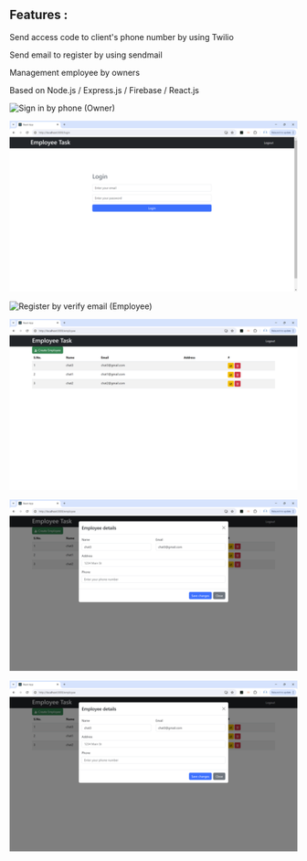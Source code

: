 ## Features :

Send access code to client's phone number by using Twilio

Send email to register by using sendmail

Management employee by owners

Based on Node.js / Express.js / Firebase / React.js 

![Sign in by phone (Owner)](https://github.com/namkhoi099/Coding-Challenge/blob/main/Screenshot/sgn-in-by-phone.png)

![Login (Employee)](https://github.com/namkhoi099/Coding-Challenge/blob/main/Screenshot/login.png)

![Register by verify email (Employee)](https://github.com/namkhoi099/Coding-Challenge/blob/main/Screenshot/email-verifcation.png)

![Employees](https://github.com/namkhoi099/Coding-Challenge/blob/main/Screenshot/Employee.png)

![Employee Form Create](https://github.com/namkhoi099/Coding-Challenge/blob/main/Screenshot/Employee-Create.png)

![Employee Form Update](https://github.com/namkhoi099/Coding-Challenge/blob/main/Screenshot/Employee-Update.png)
